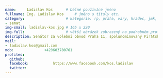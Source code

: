 ```yaml
---
name:     Ladislav Kos  	# běžně používáné jméno
fullname: Ing. Ladislav Kos  	# jméno s tituly etc.
category:                 	# kategorie: rp, praha, vary, hradec, jmk, senat
- senat
img-small: ladislav-kos.jpg # 165 x 220
img-full:                 	# větší obrázek zobrazený na podrobném profilu
description: Senátor za volební obvod Praha 11, spolunominovaný Pirátskou stranou             	# kratký popis, max 160 znaků
mail:
- ladislav.kos@gmail.com
mob:			  +420603780761
profiles:
  github:                 
  facebook: 		  https://www.facebook.com/kos.ladislav
  twitter: 		  
---
```

